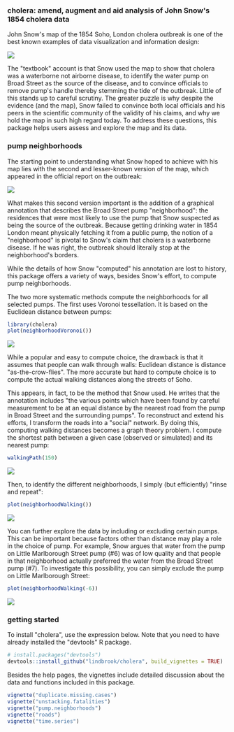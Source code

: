 
<!-- README.md is generated from README.Rmd. Please edit that file -->
### cholera: amend, augment and aid analysis of John Snow's 1854 cholera data

John Snow's map of the 1854 Soho, London cholera outbreak is one of the best known examples of data visualization and information design:

![](vignettes/msu-snows-mapB.jpg)

The "textbook" account is that Snow used the map to show that cholera was a waterborne not airborne disease, to identify the water pump on Broad Street as the source of the disease, and to convince officials to remove pump's handle thereby stemming the tide of the outbreak. Little of this stands up to careful scrutiny. The greater puzzle is why despite the evidence (and the map), Snow failed to convince both local officials and his peers in the scientific community of the validity of his claims, and why we hold the map in such high regard today. To address these questions, this package helps users assess and explore the map and its data.

### pump neighborhoods

The starting point to understanding what Snow hoped to achieve with his map lies with the second and lesser-known version of the map, which appeared in the official report on the outbreak:

![](vignettes/fig12-6.png)

What makes this second version important is the addition of a graphical annotation that describes the Broad Street pump "neighborhood": the residences that were most likely to use the pump that Snow suspected as being the source of the outbreak. Because getting drinking water in 1854 London meant physically fetching it from a public pump, the notion of a "neighborhood" is pivotal to Snow's claim that cholera is a waterborne disease. If he was right, the outbreak should literally stop at the neighborhood's borders.

While the details of how Snow "computed" his annotation are lost to history, this package offers a variety of ways, besides Snow's effort, to compute pump neighborhoods.

The two more systematic methods compute the neighborhoods for all selected pumps. The first uses Voronoi tessellation. It is based on the Euclidean distance between pumps:

``` r
library(cholera)
plot(neighborhoodVoronoi())
```

![](README-voronoi-1.png)

While a popular and easy to compute choice, the drawback is that it assumes that people can walk through walls: Euclidean distance is distance "as-the-crow-flies". The more accurate but hard to compute choice is to compute the actual walking distances along the streets of Soho.

This appears, in fact, to be the method that Snow used. He writes that the annotation includes "the various points which have been found by careful measurement to be at an equal distance by the nearest road from the pump in Broad Street and the surrounding pumps". To reconstruct and extend his efforts, I transform the roads into a "social" network. By doing this, computing walking distances becomes a graph theory problem. I compute the shortest path between a given case (observed or simulated) and its nearest pump:

``` r
walkingPath(150)
```

![](README-path-1.png)

Then, to identify the different neighborhoods, I simply (but efficiently) "rinse and repeat":

``` r
plot(neighborhoodWalking())
```

![](README-walk-1.png)

You can further explore the data by including or excluding certain pumps. This can be important because factors other than distance may play a role in the choice of pump. For example, Snow argues that water from the pump on Little Marlborough Street pump (\#6) was of low quality and that people in that neighborhood actually preferred the water from the Broad Street pump (\#7). To investigate this possibility, you can simply exclude the pump on Little Marlborough Street:

``` r
plot(neighborhoodWalking(-6))
```

![](README-walk6-1.png)

### getting started

To install "cholera", use the expression below. Note that you need to have already installed the "devtools" R package.

``` r
# install.packages("devtools")
devtools::install_github("lindbrook/cholera", build_vignettes = TRUE)
```

Besides the help pages, the vignettes include detailed discussion about the data and functions included in this package.

``` r
vignette("duplicate.missing.cases")
vignette("unstacking.fatalities")
vignette("pump.neighborhoods")
vignette("roads")
vignette("time.series")
```
